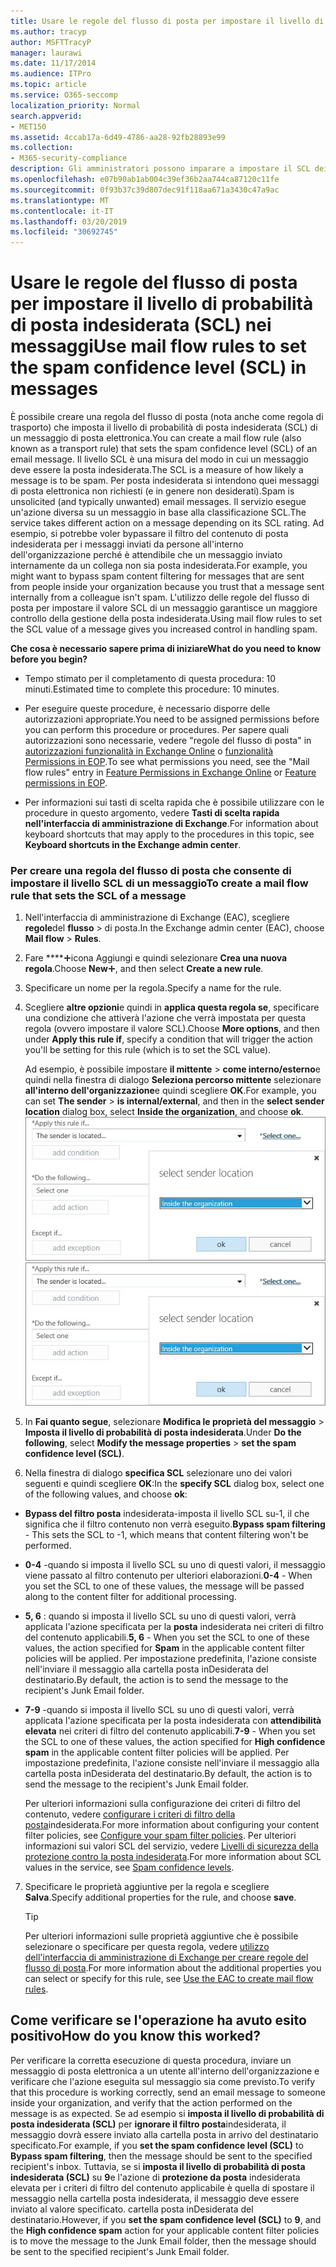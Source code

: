 ```yaml
---
title: Usare le regole del flusso di posta per impostare il livello di probabilità di posta indesiderata (SCL) nei messaggi
ms.author: tracyp
author: MSFTTracyP
manager: laurawi
ms.date: 11/17/2014
ms.audience: ITPro
ms.topic: article
ms.service: O365-seccomp
localization_priority: Normal
search.appverid:
- MET150
ms.assetid: 4ccab17a-6d49-4786-aa28-92fb28893e99
ms.collection:
- M365-security-compliance
description: Gli amministratori possono imparare a impostare il SCL dei messaggi in Exchange Online Protection.
ms.openlocfilehash: e07b90ab1ab004c39ef36b2aa744ca87120c11fe
ms.sourcegitcommit: 0f93b37c39d807dec91f118aa671a3430c47a9ac
ms.translationtype: MT
ms.contentlocale: it-IT
ms.lasthandoff: 03/20/2019
ms.locfileid: "30692745"
---
```

# <a name="use-mail-flow-rules-to-set-the-spam-confidence-level-scl-in-messages"></a><span data-ttu-id="e6aa0-103">Usare le regole del flusso di posta per impostare il livello di probabilità di posta indesiderata (SCL) nei messaggi</span><span class="sxs-lookup"><span data-stu-id="e6aa0-103">Use mail flow rules to set the spam confidence level (SCL) in messages</span></span>

<span data-ttu-id="e6aa0-104">È possibile creare una regola del flusso di posta (nota anche come regola di trasporto) che imposta il livello di probabilità di posta indesiderata (SCL) di un messaggio di posta elettronica.</span><span class="sxs-lookup"><span data-stu-id="e6aa0-104">You can create a mail flow rule (also known as a transport rule) that sets the spam confidence level (SCL) of an email message.</span></span> <span data-ttu-id="e6aa0-105">Il livello SCL è una misura del modo in cui un messaggio deve essere la posta indesiderata.</span><span class="sxs-lookup"><span data-stu-id="e6aa0-105">The SCL is a measure of how likely a message is to be spam.</span></span> <span data-ttu-id="e6aa0-106">Per posta indesiderata si intendono quei messaggi di posta elettronica non richiesti (e in genere non desiderati).</span><span class="sxs-lookup"><span data-stu-id="e6aa0-106">Spam is unsolicited (and typically unwanted) email messages.</span></span> <span data-ttu-id="e6aa0-107">Il servizio esegue un'azione diversa su un messaggio in base alla classificazione SCL.</span><span class="sxs-lookup"><span data-stu-id="e6aa0-107">The service takes different action on a message depending on its SCL rating.</span></span> <span data-ttu-id="e6aa0-108">Ad esempio, si potrebbe voler bypassare il filtro del contenuto di posta indesiderata per i messaggi inviati da persone all'interno dell'organizzazione perché è attendibile che un messaggio inviato internamente da un collega non sia posta indesiderata.</span><span class="sxs-lookup"><span data-stu-id="e6aa0-108">For example, you might want to bypass spam content filtering for messages that are sent from people inside your organization because you trust that a message sent internally from a colleague isn't spam.</span></span> <span data-ttu-id="e6aa0-109">L'utilizzo delle regole del flusso di posta per impostare il valore SCL di un messaggio garantisce un maggiore controllo della gestione della posta indesiderata.</span><span class="sxs-lookup"><span data-stu-id="e6aa0-109">Using mail flow rules to set the SCL value of a message gives you increased control in handling spam.</span></span> 
  
 <span data-ttu-id="e6aa0-110">**Che cosa è necessario sapere prima di iniziare**</span><span class="sxs-lookup"><span data-stu-id="e6aa0-110">**What do you need to know before you begin?**</span></span>
  
- <span data-ttu-id="e6aa0-111">Tempo stimato per il completamento di questa procedura: 10 minuti.</span><span class="sxs-lookup"><span data-stu-id="e6aa0-111">Estimated time to complete this procedure: 10 minutes.</span></span>
    
- <span data-ttu-id="e6aa0-112">Per eseguire queste procedure, è necessario disporre delle autorizzazioni appropriate.</span><span class="sxs-lookup"><span data-stu-id="e6aa0-112">You need to be assigned permissions before you can perform this procedure or procedures.</span></span> <span data-ttu-id="e6aa0-113">Per sapere quali autorizzazioni sono necessarie, vedere "regole del flusso di posta" in [autorizzazioni funzionalità in Exchange Online](http://technet.microsoft.com/library/15073ce1-0917-403b-8839-02a2ebc96e16.aspx) o [funzionalità Permissions in EOP](eop/feature-permissions-in-eop.md).</span><span class="sxs-lookup"><span data-stu-id="e6aa0-113">To see what permissions you need, see the "Mail flow rules" entry in [Feature Permissions in Exchange Online](http://technet.microsoft.com/library/15073ce1-0917-403b-8839-02a2ebc96e16.aspx) or [Feature permissions in EOP](eop/feature-permissions-in-eop.md).</span></span> 
    
- <span data-ttu-id="e6aa0-114">Per informazioni sui tasti di scelta rapida che è possibile utilizzare con le procedure in questo argomento, vedere **Tasti di scelta rapida nell'interfaccia di amministrazione di Exchange**.</span><span class="sxs-lookup"><span data-stu-id="e6aa0-114">For information about keyboard shortcuts that may apply to the procedures in this topic, see **Keyboard shortcuts in the Exchange admin center**.</span></span>
    
### <a name="to-create-a-mail-flow-rule-that-sets-the-scl-of-a-message"></a><span data-ttu-id="e6aa0-115">Per creare una regola del flusso di posta che consente di impostare il livello SCL di un messaggio</span><span class="sxs-lookup"><span data-stu-id="e6aa0-115">To create a mail flow rule that sets the SCL of a message</span></span>

1. <span data-ttu-id="e6aa0-116">Nell'interfaccia di amministrazione di Exchange (EAC), scegliere **regole**del **flusso** \> di posta.</span><span class="sxs-lookup"><span data-stu-id="e6aa0-116">In the Exchange admin center (EAC), choose **Mail flow** \> **Rules**.</span></span>
    
2. <span data-ttu-id="e6aa0-117">Fare \*\*\*\*![clic su nuova](media/ITPro-EAC-AddIcon.gif)icona Aggiungi e quindi selezionare **Crea una nuova regola**.</span><span class="sxs-lookup"><span data-stu-id="e6aa0-117">Choose **New**![Add Icon](media/ITPro-EAC-AddIcon.gif), and then select **Create a new rule**.</span></span>
    
3. <span data-ttu-id="e6aa0-118">Specificare un nome per la regola.</span><span class="sxs-lookup"><span data-stu-id="e6aa0-118">Specify a name for the rule.</span></span>
    
4. <span data-ttu-id="e6aa0-119">Scegliere **altre opzioni**e quindi in **applica questa regola se**, specificare una condizione che attiverà l'azione che verrà impostata per questa regola (ovvero impostare il valore SCL).</span><span class="sxs-lookup"><span data-stu-id="e6aa0-119">Choose **More options**, and then under **Apply this rule if**, specify a condition that will trigger the action you'll be setting for this rule (which is to set the SCL value).</span></span>
    
    <span data-ttu-id="e6aa0-120">Ad esempio, è possibile impostare **il mittente** \> **come interno/esterno**e quindi nella finestra di dialogo **Seleziona percorso mittente** selezionare **all'interno dell'organizzazione**e quindi scegliere **OK**.</span><span class="sxs-lookup"><span data-stu-id="e6aa0-120">For example, you can set **The sender** \> **is internal/external**, and then in the **select sender location** dialog box, select **Inside the organization**, and choose **ok**.</span></span><br/>
    <span data-ttu-id="e6aa0-121">![Seleziona la località del mittente](media/EOP-ETR-SetSCL-1.jpg)</span><span class="sxs-lookup"><span data-stu-id="e6aa0-121">![Select sender location](media/EOP-ETR-SetSCL-1.jpg)</span></span>
  
5. <span data-ttu-id="e6aa0-122">In **Fai quanto segue**, selezionare **Modifica le proprietà del messaggio** \> **Imposta il livello di probabilità di posta indesiderata**.</span><span class="sxs-lookup"><span data-stu-id="e6aa0-122">Under **Do the following**, select **Modify the message properties** \> **set the spam confidence level (SCL)**.</span></span>
  
6. <span data-ttu-id="e6aa0-123">Nella finestra di dialogo **specifica SCL** selezionare uno dei valori seguenti e quindi scegliere **OK**:</span><span class="sxs-lookup"><span data-stu-id="e6aa0-123">In the **specify SCL** dialog box, select one of the following values, and choose **ok**:</span></span>
    
  - <span data-ttu-id="e6aa0-124">**Bypass del filtro posta** indesiderata-imposta il livello SCL su-1, il che significa che il filtro contenuto non verrà eseguito.</span><span class="sxs-lookup"><span data-stu-id="e6aa0-124">**Bypass spam filtering** - This sets the SCL to -1, which means that content filtering won't be performed.</span></span> 
    
  - <span data-ttu-id="e6aa0-125">**0-4** -quando si imposta il livello SCL su uno di questi valori, il messaggio viene passato al filtro contenuto per ulteriori elaborazioni.</span><span class="sxs-lookup"><span data-stu-id="e6aa0-125">**0-4** - When you set the SCL to one of these values, the message will be passed along to the content filter for additional processing.</span></span> 
    
  - <span data-ttu-id="e6aa0-126">**5, 6** : quando si imposta il livello SCL su uno di questi valori, verrà applicata l'azione specificata per la **posta** indesiderata nei criteri di filtro del contenuto applicabili.</span><span class="sxs-lookup"><span data-stu-id="e6aa0-126">**5, 6** - When you set the SCL to one of these values, the action specified for **Spam** in the applicable content filter policies will be applied.</span></span> <span data-ttu-id="e6aa0-127">Per impostazione predefinita, l'azione consiste nell'inviare il messaggio alla cartella posta inDesiderata del destinatario.</span><span class="sxs-lookup"><span data-stu-id="e6aa0-127">By default, the action is to send the message to the recipient's Junk Email folder.</span></span> 
    
  - <span data-ttu-id="e6aa0-128">**7-9** -quando si imposta il livello SCL su uno di questi valori, verrà applicata l'azione specificata per la posta indesiderata con **attendibilità elevata** nei criteri di filtro del contenuto applicabili.</span><span class="sxs-lookup"><span data-stu-id="e6aa0-128">**7-9** - When you set the SCL to one of these values, the action specified for **High confidence spam** in the applicable content filter policies will be applied.</span></span> <span data-ttu-id="e6aa0-129">Per impostazione predefinita, l'azione consiste nell'inviare il messaggio alla cartella posta inDesiderata del destinatario.</span><span class="sxs-lookup"><span data-stu-id="e6aa0-129">By default, the action is to send the message to the recipient's Junk Email folder.</span></span> 
    
    <span data-ttu-id="e6aa0-130">Per ulteriori informazioni sulla configurazione dei criteri di filtro del contenuto, vedere [configurare i criteri di filtro della posta](configure-your-spam-filter-policies.md)indesiderata.</span><span class="sxs-lookup"><span data-stu-id="e6aa0-130">For more information about configuring your content filter policies, see [Configure your spam filter policies](configure-your-spam-filter-policies.md).</span></span> <span data-ttu-id="e6aa0-131">Per ulteriori informazioni sui valori SCL del servizio, vedere [Livelli di sicurezza della protezione contro la posta indesiderata](spam-confidence-levels.md).</span><span class="sxs-lookup"><span data-stu-id="e6aa0-131">For more information about SCL values in the service, see [Spam confidence levels](spam-confidence-levels.md).</span></span>
    
7. <span data-ttu-id="e6aa0-132">Specificare le proprietà aggiuntive per la regola e scegliere **Salva**.</span><span class="sxs-lookup"><span data-stu-id="e6aa0-132">Specify additional properties for the rule, and choose **save**.</span></span>
    
    > [!TIP]
    > <span data-ttu-id="e6aa0-133">Per ulteriori informazioni sulle proprietà aggiuntive che è possibile selezionare o specificare per questa regola, vedere [utilizzo dell'interfaccia di amministrazione di Exchange per creare regole del flusso di posta](https://docs.microsoft.com/Exchange/policy-and-compliance/mail-flow-rules/mail-flow-rule-procedures#use-the-eac-to-create-mail-flow-rules).</span><span class="sxs-lookup"><span data-stu-id="e6aa0-133">For more information about the additional properties you can select or specify for this rule, see [Use the EAC to create mail flow rules](https://docs.microsoft.com/Exchange/policy-and-compliance/mail-flow-rules/mail-flow-rule-procedures#use-the-eac-to-create-mail-flow-rules).</span></span> 
  
## <a name="how-do-you-know-this-worked"></a><span data-ttu-id="e6aa0-134">Come verificare se l'operazione ha avuto esito positivo</span><span class="sxs-lookup"><span data-stu-id="e6aa0-134">How do you know this worked?</span></span>

<span data-ttu-id="e6aa0-135">Per verificare la corretta esecuzione di questa procedura, inviare un messaggio di posta elettronica a un utente all'interno dell'organizzazione e verificare che l'azione eseguita sul messaggio sia come previsto.</span><span class="sxs-lookup"><span data-stu-id="e6aa0-135">To verify that this procedure is working correctly, send an email message to someone inside your organization, and verify that the action performed on the message is as expected.</span></span> <span data-ttu-id="e6aa0-136">Se ad esempio si **imposta il livello di probabilità di posta indesiderata (SCL)** per **ignorare il filtro posta**indesiderata, il messaggio dovrà essere inviato alla cartella posta in arrivo del destinatario specificato.</span><span class="sxs-lookup"><span data-stu-id="e6aa0-136">For example, if you **set the spam confidence level (SCL)** to **Bypass spam filtering**, then the message should be sent to the specified recipient's inbox.</span></span> <span data-ttu-id="e6aa0-137">Tuttavia, se si **imposta il livello di probabilità di posta indesiderata (SCL)** su **9**e l'azione di **protezione da posta** indesiderata elevata per i criteri di filtro del contenuto applicabile è quella di spostare il messaggio nella cartella posta indesiderata, il messaggio deve essere inviato al valore specificato. cartella posta inDesiderata del destinatario.</span><span class="sxs-lookup"><span data-stu-id="e6aa0-137">However, if you **set the spam confidence level (SCL)** to **9**, and the **High confidence spam** action for your applicable content filter policies is to move the message to the Junk Email folder, then the message should be sent to the specified recipient's Junk Email folder.</span></span> 
  

